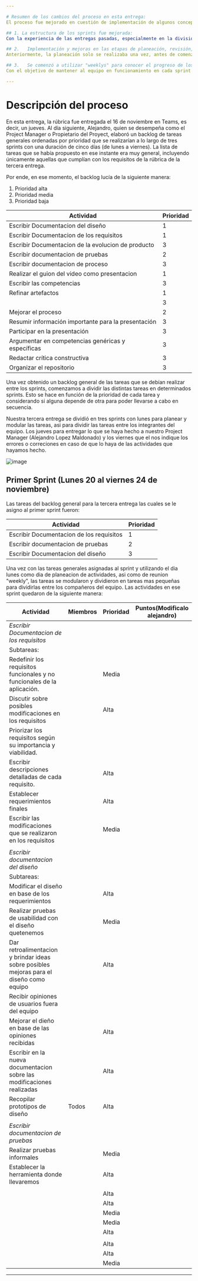 ```yaml
---

# Resumen de los cambios del proceso en esta entrega:
El proceso fue mejorado en cuestión de implementación de algunos conceptos de scrum y estructuración del sprint. Ahora enumeraremos las mejoras y modificaciones implementadas en este proceso.

## 1. La estructura de los sprints fue mejorada:
Con la experiencia de las entregas pasadas, especialmente en la división de trabajo y de los problemas que surgían dentro de los sprints con relación con las tareas asignadas en esta misma, vimos que la estructuracion de los sprints no era adecuada, observando que es posible mejorarlo a nuestras necesidades como equipo. Para dar a entender mejor este punto daremos un ejemplo de una problemáticas  que consideramos que fue la principal y que surgía con más frecuencia: si en un sprint se le asignaba una tarea a un compañero, pero este se retrasaba por diversas razones (por ejemplo, necesitaba un documento en el que otro compañero estaba trabajando y aún no estaba listo), esto provocaba que la estimación de las tareas dentro de un sprint se alargara. Esto nos llevaba a cargar con esa tarea también en el sprint siguiente, sobrecargándonos con más tareas de las planificadas inicialmente para ese sprint. Esto, a su vez, postergaba lo planificado para ese sprint y así sucesivamente, provocando un efecto en cadena que nos retrasaba en cada sprint. Para solucionar esta problemática, implementamos las etapas de planeación, revisión y entrega en cada sprint.

## 2.	Implementación y mejoras en las etapas de planeación, revisión, refinamiento y entrega dentro de los sprints:
Anteriormente, la planeación solo se realizaba una vez, antes de comenzar los sprints. De igual manera, la revisión y el refinamiento se llevaban a cabo al final justamente al realizar la entrega, lo que provocaba que algunos errores en las tareas no fueran detectados a tiempo. Esto ocasionaba que esos errores se reflejaran en las últimas semanas o pasaran desapercibidos, terminando en la entrega final degradando la calidad del trabajo viéndose reflejado en las rubricas de las entregas. Para abordar estos detalles, decidimos implementar la etapa de planeación al inicio de cada sprint, con el fin de planificar las actividades a realizar durante ese sprint. Por ejemplo, determinar qué tareas se iban a realizar y si había tareas atrasadas, decidir si se podía continuar con esas tareas de inmediato o dejarlas para el final una vez completadas las tareas del sprint. De manera similar, con las etapas de revisión y refinamiento, se propuso en esta entrega llevarlas a cabo al final de cada sprint para detectar errores o deficiencias de calidad, y así, con la planificación de cada semana, agregar la corrección de esos errores en los sprints siguientes.

## 3.	Se comenzó a utilizar "weeklys" para conocer el progreso de los compañeros de equipo en sus tareas asignadas:
Con el objetivo de mantener al equipo en funcionamiento en cada sprint y aumentar la productividad en las tareas asignadas a cada compañero, se decidió llevar a cabo "weeklys" dentro de la escuela, ya que es más fácil compartir nuestras dificultades y dudas relacionadas con las tareas en ese entorno, ya que medios digitales como el wasap era un poco complicado porque no era al instante la comunicación atrasando a cada compañero en sus tareas asignadas. Estas "weeklys" consistían únicamente en que el propietario del proyecto o el gerente (Alejandro LOPEZ MALDOFUCKINADO) nos preguntara, cuando estábamos juntos, qué íbamos a hacer esa semana, qué tareas éramos capaces y estábamos seguros de poder cumplir, así como plantear algunas dudas sobre nuestras tareas.

---
```


# Descripción del proceso

En esta entrega, la rúbrica fue entregada el 16 de noviembre en Teams, es decir, un jueves. Al día siguiente, Alejandro, quien se desempeña como el Project Manager o Propietario del Proyect, elaboró un backlog de tareas generales ordenadas por prioridad que se realizarían a lo largo de tres sprints con una duración de cinco días (de lunes a viernes). La lista de tareas que se había propuesto en ese instante era muy general, incluyendo únicamente aquellas que cumplían con los requisitos de la rúbrica de la tercera entrega.


Por ende, en ese momento, el backlog lucía de la siguiente manera:

1. Prioridad alta
2. Prioridad media
3. Prioridad baja


| Actividad                                           | Prioridad  |
|-----------------------------------------------------|------------|
| Escribir Documentacion del diseño                   |      1     |      
| Escribir Documentacion de los requisitos            |      1     |  
| Escribir Documentacion de la evolucion de producto  |      3     |
| Escribir documentacion de pruebas                   |      2     |  
| Escribir documentacion de proceso                   |      3     | 
| Realizar el guion del video como presentacion       |      1     |
| Escribir las competencias                           |      3     |     
| Refinar artefactos                                  |      1     | 
|                          |      3     | 
| Mejorar el proceso                                  |      2     |
| Resumir información importante para la presentación |      3     | 
| Participar en la presentación                       |      3     |
| Argumentar en competencias genéricas y específicas  |      3     | 
| Redactar crítica constructiva                       |      3     | 
| Organizar el repositorio                            |      3     | 

Una vez obtenido un backlog general de las tareas que se debían realizar entre los sprints, comenzamos a dividir las distintas tareas en determinados sprints. Esto se hace en función de la prioridad de cada tarea y considerando si alguna depende de otra para poder llevarse a cabo en secuencia.

Nuestra tercera entrega se dividió en tres sprints con lunes para planear y modular las tareas, asi para dividir las tareas entre los integrantes del equipo. Los jueves para entregar lo que se haya hecho a nuestro Project Manager (Alejandro Lopez Maldonado) y los viernes que el nos indique los errores o correciones en caso de que lo haya de las actividades que hayamos hecho.

![image](https://github.com/Elias-Novel0/FIS---EQUIPO-6--Elias/assets/133535448/07fad4f5-0557-4263-ba85-932d3ba5013a)


## Primer Sprint (Lunes 20 al viernes 24 de noviembre)
Las tareas del backlog general para la tercera entrega las cuales se le asigno al primer sprint fueron:

| Actividad                                           | Prioridad  |
|-----------------------------------------------------|------------|   
| Escribir Documentacion de los requisitos            |      1     |
| Escribir documentacion de pruebas                   |      2     |
| Escribir Documentacion del diseño                   |      3     |   

Una vez con las tareas generales asignadas al sprint y utilizando el dia lunes como dia de planeacion de actividades, asi como de reunion "weekly", las tareas se modularon y dividieron en tareas mas pequeñas para dividirlas entre los compañeros del equipo. Las actividades en ese sprint quedaron de la siguiente manera: 

| Actividad                                                                                                             | Miembros                                         | Prioridad | Puntos(Modificalo alejandro)|
|-----------------------------------------------------------------------------------------------------------------------|--------------------------------------------------|-----------|-----------------------------|
| _*Escribir Documentacion de los requisitos*_                                                                          |                                                  |           |                             |
| Subtareas:                                                                                                                                                                                                         |
| Redefinir los requisitos funcionales y no funcionales de la aplicación.                                               |                                                  | Media     |                             |
| Discutir sobre posibles modificaciones en los requisitos                                                              |                                                  | Alta      |                             |
| Priorizar los requisitos según su importancia y viabilidad.                                                           |                                                  |           |                             |
| Escribir descripciones detalladas de cada requisito.                                                                  |                                                  | Alta      |                             |
| Establecer requerimientos finales                                                                                     |                                                  | Alta      |                             |
| Escribir las modificaciones que se realizaron en los requisitos                                                       |                                                  | Media     |                             |
|                                                                                                                       |                                                  |           |                             |
| _*Escribir documentacion del diseño*_                                                                                 |                                                  |           |                             |
| Subtareas:                                                                                                                                                                                                         |
| Modificar el diseño en base de los requerimientos                                                                     |                                                  | Alta      |                             |
| Realizar pruebas de usabilidad con el diseño quetenemos                                                               |                                                  | Media     |                             |
| Dar retroalimentacion y brindar ideas sobre posibles mejoras para el diseño como equipo                               |                                                  | Alta      |                             |
| Recibir opiniones de usuarios fuera del equipo                                                                        |                                                  |           |                             |
| Mejorar el dieño en base de las opiniones recibidas                                                                   |                                                  | Alta      |                             |
| Escribir en la nueva documentacion sobre las modificaciones realizadas                                                |                                                  | Alta      |                             |
| Recopilar prototipos de diseño                                                                                        | Todos                                            | Alta      |                             |
|                                                                                                                       |                                                  |           |                             |
| _*Escribir documentacion de pruebas*_                                                                                 |                                                  |           |                             |
| Realizar pruebas informales                                                                                            |                                                  | Media     |                             |
| Establecer la herramienta donde llevaremos                                                                                                                       |                                                  | Alta      |                             |
|                                                                                                                       |                                                  |           |                             |
|                                                                                                                       |                                                  | Alta      |                             |
|                                                                                                                       |                                                  | Alta      |                             |
|                                                                                                                       |                                                  | Media     |                             |
|                                                                                                                       |                                                  | Media     |                             |
|                                                                                                                       |                                                  | Alta      |                             |
|                                                                                                                       |                                                  |           |                             |
|                                                                                                                       |                                                  | Alta      |                             |
|                                                                                                                       |                                                  | Alta      |                             |
|                                                                                                                       |                                                  | Media     |                             |



---



